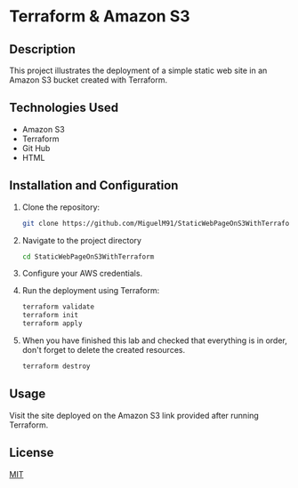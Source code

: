 # Terraform & Amazon S3

## Description
This project illustrates the deployment of a simple static web site in an Amazon S3 bucket created with Terraform.
## Technologies Used
- Amazon S3
- Terraform
- Git Hub
- HTML
## Installation and Configuration
1. Clone the repository:
   ````bash
   git clone https://github.com/MiguelM91/StaticWebPageOnS3WithTerraform.git

2. Navigate to the project directory
    ````bash
    cd StaticWebPageOnS3WithTerraform
    
3. Configure your AWS credentials.

4. Run the deployment using Terraform:
    ````bash
    terraform validate
    terraform init
    terraform apply

5. When you have finished this lab and checked that everything is in order, don't forget to delete the created resources.
    ````bash
    terraform destroy

## Usage
Visit the site deployed on the Amazon S3 link provided after running Terraform.

## License

[MIT](https://choosealicense.com/licenses/mit/)